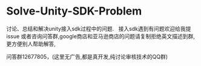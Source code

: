 # Solve-Unity-SDK-Problem
讨论、总结和解决unity接入sdk过程中的问题.
 
接入sdk遇到有问题欢迎给我提issue 或者咨询问答群,google商店和亚马逊商店的问题请复制拒绝英文描述到群,更方便别人帮助解答,

问答群12677805，(这里无广告,都是真开发,纯讨论审核技术的QQ群)
